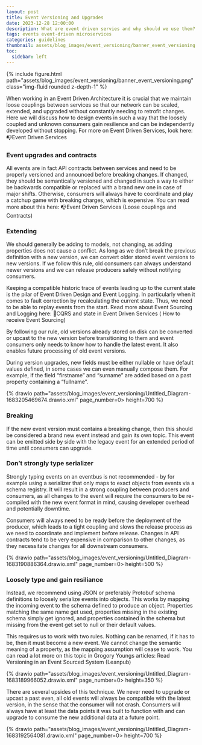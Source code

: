 ```yaml
---
layout: post
title: Event Versioning and Upgrades
date: 2023-12-28 12:00:00
description: What are event driven servies and why should we use them?
tags: events event-driven microservices
categories: guidelines
thumbnail: assets/blog_images/event_versioning/banner_event_versioning.png
toc:
  sidebar: left
---
```


{% include figure.html path="assets/blog_images/event_versioning/banner_event_versioning.png" class="img-fluid rounded z-depth-1" %}

When working in an Event Driven Architecture it is crucial that we maintain loose couplings between services so that our network can be scaled, extended, and upgraded without constantly needing to retrofit changes. Here we will discuss how to design events in such a way that the loosely coupled and unknown consumers gain resilience and can be independently developed without stopping. For more on Event Driven Services, look here: :mailbox_with_no_mail:Event Driven Services 

### Event upgrades and contracts
All events are in fact API contracts between services and need to be properly versioned and announced before breaking changes. If changed, they should be semantically versioned and changed in such a way to either be backwards compatible or replaced with a brand new one in case of major shifts. Otherwise, consumers will always have to coordinate and play a catchup game with breaking charges, which is expensive. You can read more about this here: :mailbox_with_no_mail:Event Driven Services (Loose couplings and Contracts)

### Extending
We should generally be adding to models, not changing, as adding properties does not cause a conflict. As long as we don’t break the previous definition with a new version, we can convert older stored event versions to new versions. If we follow this rule, old consumers can always understand newer versions and we can release producers safely without notifying consumers.

Keeping a compatible historic trace of events leading up to the current state is the pilar of Event Driven Design and Event Logging. In particularly when it comes to fault correction by recalculating the current state. Thus, we need to be able to replay events from the start. Read more about Event Sourcing and Logging here: :flags:CQRS and state in Event Driven Services ( How to receive   Event Sourcing)  

By following our rule, old versions already stored on disk can be converted or upcast to the new version before transitioning to them and event consumers only needs to know how to handle the latest event. It also enables future processing of old event versions.

During version upgrades, new fields must be either nullable or have default values defined, in some cases we can even manually compose them. For example, if the field “firstname” and “surname” are added based on a past property containing a “fullname”.


{% drawio path="assets/blog_images/event_versioning/Untitled_Diagram-1683205469674.drawio.xml" page_number=0> height=700 %}

### Breaking
If the new event version must contains a breaking change, then this should be considered a brand new event instead and gain its own topic. This event can be emitted side by side with the legacy event for an extended period of time until consumers can upgrade.

### Don’t strongly type serializer
Strongly typing events on an eventbus is not recommended - by for example using a serializer that only maps to exact objects from events via a schema registry. It will result in a strong coupling between producers and consumers, as all changes to the event will require the consumers to be re-compiled with the new event format in mind, causing developer overhead and potentially downtime. 

Consumers will always need to be ready before the deployment of the producer, which leads to a tight coupling and slows the release process as we need to coordinate and implement before release. Changes in API contracts tend to be very expensive in comparison to other changes, as they necessitate changes for all downstream consumers. 
 
{% drawio path="assets/blog_images/event_versioning/Untitled_Diagram-1683190886364.drawio.xml" page_number=0> height=500 %}

### Loosely type and gain resiliance
Instead, we recommend using JSON or preferably Protobuf schema definitions to loosely serialize events into objects. This works by mapping the incoming event to the schema defined to produce an object. Properties matching the same name get used, properties missing in the existing schema simply get ignored, and properties contained in the schema but missing from the event get set to null or their default values. 

This requires us to work with two rules. Nothing can be renamed, if it has to be, then it must become a new event. We cannot change the semantic meaning of a property, as the mapping assumption will cease to work. You can read a lot more on this topic in Grogory Youngs articles: Read Versioning in an Event Sourced System (Leanpub)

{% drawio path="assets/blog_images/event_versioning/Untitled_Diagram-1683189966052.drawio.xml" page_number=0> height=350 %}

There are several upsides of this technique. We never need to upgrade or upcast a past even, all old events will always be compatible with the latest version, in the sense that the consumer will not crash. Consumers will always have at least the data points it was built to function with and can upgrade to consume the new additional data at a future point.

 {% drawio path="assets/blog_images/event_versioning/Untitled_Diagram-1683192564081.drawio.xml" page_number=0> height=700 %}
 
 
